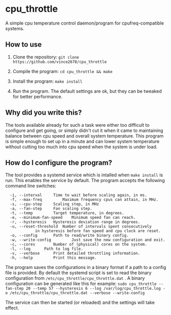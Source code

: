# cpu_throttle
A simple cpu temperature control daemon/program for cpufreq-compatible systems.

## How to use
1. Clone the repository:
	`git clone https://github.com/vince2678/cpu_throttle`

2. Compile the program:
	`cd cpu_throttle && make`

3. Install the program:
	`make install`

4. Run the program. The default settings are ok, but they can be tweaked for better performance.

## Why did you write this?
The tools available already for such a task were either too difficult to configure and get going, or simply didn't cut it when it came to maintaining balance between cpu speed and overall system temperature.
This program is simple enough to set up in a minute and can lower system temperature without cutting too much into cpu speed when the system is under load.

## How do I configure the program?
The tool provides a systemd service which is intalled when `make install` is run. This enables the service by default.
The program accepts the following command line switches:

```
  -i, --interval	 Time to wait before scaling again, in ms.
  -f, --max-freq		 Maximum frequency cpus can attain, in MHz.
  -s, --cpu-step	 Scaling step, in MHz
  -a, --fan-step	 Fan scaling step.
  -t, --temp		 Target temperature, in degrees.
  -e, --minimum-fan-speed	 Minimum speed fan can reach.
  -r, --hysteresis	 Hysteresis deviation range in degrees.
  -u, --reset-threshold	 Number of intervals spent consecutively
			 in hysteresis before fan speed and cpu clock are reset.
  -o, --config		 Path to read/write binary config.
  -w, --write-config		 Just save the new configuration and exit.
  -c, --cores		 Number of (physical) cores on the system.
  -l, --log		 Path to log file.
  -v, --verbose		 Print detailed throttling information.
  -h, --help		 Print this message.
```

The program saves the configurations in a binary format if a path to a config file is provided.
By default the systemd script is set to read the binary configuration from `/etc/cpu_throttle/cpu_throttle.dat` . A binary configuration can be generated like this for example:
`sudo cpu_throttle --fan-step 20 --temp 57 --hysteresis 6 --log /var/log/cpu_throttle.log -o /etc/cpu_throttle/cpu_throttle.dat --verbose --write-config`

The service can then be started (or reloaded) and the settings will take effect.
